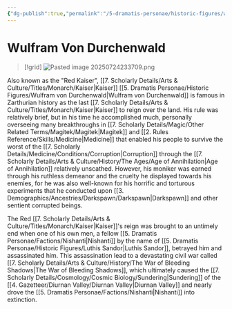 ```yaml
---
{"dg-publish":true,"permalink":"/5-dramatis-personae/historic-figures/wulfram-von-durchenwald/","noteIcon":""}
---
```


# Wulfram Von Durchenwald

>[!grid]
>![Pasted image 20250724233709.png](/img/user/x.%20Assets/Attachments/Pasted%20image%2020250724233709.png)

Also known as the "Red Kaiser", [[7. Scholarly Details/Arts & Culture/Titles/Monarch/Kaiser\|Kaiser]] [[5. Dramatis Personae/Historic Figures/Wulfram von Durchenwald\|Wulfram von Durchenwald]] is famous in Zarthurian history as the last [[7. Scholarly Details/Arts & Culture/Titles/Monarch/Kaiser\|Kaiser]] to reign over the land. His rule was relatively brief, but in his time he accomplished much, personally overseeing many breakthroughs in [[7. Scholarly Details/Magic/Other Related Terms/Magitek/Magitek\|Magitek]] and [[2. Rules Reference/Skills/Medicine\|Medicine]] that enabled his people to survive the worst of the [[7. Scholarly Details/Medicine/Conditions/Corruption\|Corruption]] through the [[7. Scholarly Details/Arts & Culture/History/The Ages/Age of Annihilation\|Age of Annihilation]] relatively unscathed. However, his moniker was earned through his ruthless demeanor and the cruelty he displayed towards his enemies, for he was also well-known for his horrific and torturous experiments that he conducted upon [[3. Demographics/Ancestries/Darkspawn/Darkspawn\|Darkspawn]] and other sentient corrupted beings. 

The Red [[7. Scholarly Details/Arts & Culture/Titles/Monarch/Kaiser\|Kaiser]]'s reign was brought to an untimely end when one of his own men, a fellow [[5. Dramatis Personae/Factions/Nishanti\|Nishanti]] by the name of [[5. Dramatis Personae/Historic Figures/Luthis Sandor\|Luthis Sandor]], betrayed him and assassinated him. This assassination lead to a devastating civil war called [[7. Scholarly Details/Arts & Culture/History/The War of Bleeding Shadows\|The War of Bleeding Shadows]], which ultimately caused the [[7. Scholarly Details/Cosmology/Cosmic Biology/Sundering\|Sundering]] of the [[4. Gazetteer/Diurnan Valley/Diurnan Valley\|Diurnan Valley]] and nearly drove the [[5. Dramatis Personae/Factions/Nishanti\|Nishanti]] into extinction. 